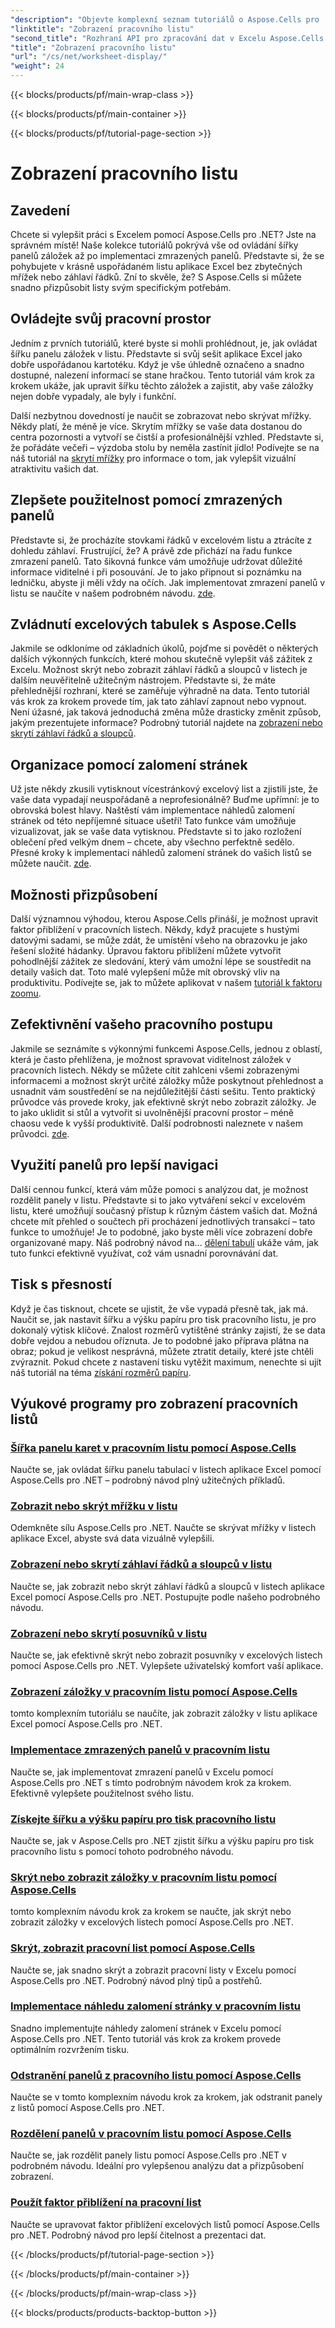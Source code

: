 ```yaml
---
"description": "Objevte komplexní seznam tutoriálů o Aspose.Cells pro .NET. Vylepšete si své dovednosti v Excelu s podrobnými návody k klíčovým funkcím pracovních listů."
"linktitle": "Zobrazení pracovního listu"
"second_title": "Rozhraní API pro zpracování dat v Excelu Aspose.Cells v .NET"
"title": "Zobrazení pracovního listu"
"url": "/cs/net/worksheet-display/"
"weight": 24
---
```


{{< blocks/products/pf/main-wrap-class >}}

{{< blocks/products/pf/main-container >}}

{{< blocks/products/pf/tutorial-page-section >}}

# Zobrazení pracovního listu

## Zavedení

Chcete si vylepšit práci s Excelem pomocí Aspose.Cells pro .NET? Jste na správném místě! Naše kolekce tutoriálů pokrývá vše od ovládání šířky panelů záložek až po implementaci zmrazených panelů. Představte si, že se pohybujete v krásně uspořádaném listu aplikace Excel bez zbytečných mřížek nebo záhlaví řádků. Zní to skvěle, že? S Aspose.Cells si můžete snadno přizpůsobit listy svým specifickým potřebám.

## Ovládejte svůj pracovní prostor

Jedním z prvních tutoriálů, které byste si mohli prohlédnout, je, jak ovládat šířku panelu záložek v listu. Představte si svůj sešit aplikace Excel jako dobře uspořádanou kartotéku. Když je vše úhledně označeno a snadno dostupné, nalezení informací se stane hračkou. Tento tutoriál vám krok za krokem ukáže, jak upravit šířku těchto záložek a zajistit, aby vaše záložky nejen dobře vypadaly, ale byly i funkční. 

Další nezbytnou dovedností je naučit se zobrazovat nebo skrývat mřížky. Někdy platí, že méně je více. Skrytím mřížky se vaše data dostanou do centra pozornosti a vytvoří se čistší a profesionálnější vzhled. Představte si, že pořádáte večeři – výzdoba stolu by neměla zastínit jídlo! Podívejte se na náš tutoriál na [skrytí mřížky](./display-hide-gridlines/) pro informace o tom, jak vylepšit vizuální atraktivitu vašich dat.

## Zlepšete použitelnost pomocí zmrazených panelů

Představte si, že procházíte stovkami řádků v excelovém listu a ztrácíte z dohledu záhlaví. Frustrující, že? A právě zde přichází na řadu funkce zmrazení panelů. Tato šikovná funkce vám umožňuje udržovat důležité informace viditelné i při posouvání. Je to jako připnout si poznámku na ledničku, abyste ji měli vždy na očích. Jak implementovat zmrazení panelů v listu se naučíte v našem podrobném návodu. [zde](./implement-freeze-panes/).

## Zvládnutí excelových tabulek s Aspose.Cells

Jakmile se odkloníme od základních úkolů, pojďme si povědět o některých dalších výkonných funkcích, které mohou skutečně vylepšit váš zážitek z Excelu. Možnost skrýt nebo zobrazit záhlaví řádků a sloupců v listech je dalším neuvěřitelně užitečným nástrojem. Představte si, že máte přehlednější rozhraní, které se zaměřuje výhradně na data. Tento tutoriál vás krok za krokem provede tím, jak tato záhlaví zapnout nebo vypnout. Není úžasné, jak taková jednoduchá změna může drasticky změnit způsob, jakým prezentujete informace? Podrobný tutoriál najdete na [zobrazení nebo skrytí záhlaví řádků a sloupců](./display-hide-row-column-headers/).

## Organizace pomocí zalomení stránek

Už jste někdy zkusili vytisknout vícestránkový excelový list a zjistili jste, že vaše data vypadají neuspořádaně a neprofesionálně? Buďme upřímní: je to obrovská bolest hlavy. Naštěstí vám implementace náhledů zalomení stránek od této nepříjemné situace ušetří! Tato funkce vám umožňuje vizualizovat, jak se vaše data vytisknou. Představte si to jako rozložení oblečení před velkým dnem – chcete, aby všechno perfektně sedělo. Přesné kroky k implementaci náhledů zalomení stránek do vašich listů se můžete naučit. [zde](./implement-page-break-preview/).

## Možnosti přizpůsobení

Další významnou výhodou, kterou Aspose.Cells přináší, je možnost upravit faktor přiblížení v pracovních listech. Někdy, když pracujete s hustými datovými sadami, se může zdát, že umístění všeho na obrazovku je jako řešení složité hádanky. Úpravou faktoru přiblížení můžete vytvořit pohodlnější zážitek ze sledování, který vám umožní lépe se soustředit na detaily vašich dat. Toto malé vylepšení může mít obrovský vliv na produktivitu. Podívejte se, jak to můžete aplikovat v našem [tutoriál k faktoru zoomu](./apply-zoom-factor/).

## Zefektivnění vašeho pracovního postupu

Jakmile se seznámíte s výkonnými funkcemi Aspose.Cells, jednou z oblastí, která je často přehlížena, je možnost spravovat viditelnost záložek v pracovních listech. Někdy se můžete cítit zahlceni všemi zobrazenými informacemi a možnost skrýt určité záložky může poskytnout přehlednost a usnadnit vám soustředění se na nejdůležitější části sešitu. Tento praktický průvodce vás provede kroky, jak efektivně skrýt nebo zobrazit záložky. Je to jako uklidit si stůl a vytvořit si uvolněnější pracovní prostor – méně chaosu vede k vyšší produktivitě. Další podrobnosti naleznete v našem průvodci. [zde](./hide-or-show-tabs/).

## Využití panelů pro lepší navigaci

Další cennou funkcí, která vám může pomoci s analýzou dat, je možnost rozdělit panely v listu. Představte si to jako vytváření sekcí v excelovém listu, které umožňují současný přístup k různým částem vašich dat. Možná chcete mít přehled o součtech při procházení jednotlivých transakcí – tato funkce to umožňuje! Je to podobné, jako byste měli více zobrazení dobře organizované mapy. Náš podrobný návod na… [dělení tabulí](./split-panes/) ukáže vám, jak tuto funkci efektivně využívat, což vám usnadní porovnávání dat.

## Tisk s přesností

Když je čas tisknout, chcete se ujistit, že vše vypadá přesně tak, jak má. Naučit se, jak nastavit šířku a výšku papíru pro tisk pracovního listu, je pro dokonalý výtisk klíčové. Znalost rozměrů vytištěné stránky zajistí, že se data dobře vejdou a nebudou oříznuta. Je to podobné jako příprava plátna na obraz; pokud je velikost nesprávná, můžete ztratit detaily, které jste chtěli zvýraznit. Pokud chcete z nastavení tisku vytěžit maximum, nenechte si ujít náš tutoriál na téma [získání rozměrů papíru](./get-paper-width-height/).

## Výukové programy pro zobrazení pracovních listů
### [Šířka panelu karet v pracovním listu pomocí Aspose.Cells](./control-tab-bar-width/)
Naučte se, jak ovládat šířku panelu tabulací v listech aplikace Excel pomocí Aspose.Cells pro .NET – podrobný návod plný užitečných příkladů.
### [Zobrazit nebo skrýt mřížku v listu](./display-hide-gridlines/)
Odemkněte sílu Aspose.Cells pro .NET. Naučte se skrývat mřížky v listech aplikace Excel, abyste svá data vizuálně vylepšili.
### [Zobrazení nebo skrytí záhlaví řádků a sloupců v listu](./display-hide-row-column-headers/)
Naučte se, jak zobrazit nebo skrýt záhlaví řádků a sloupců v listech aplikace Excel pomocí Aspose.Cells pro .NET. Postupujte podle našeho podrobného návodu.
### [Zobrazení nebo skrytí posuvníků v listu](./display-hide-scroll-bars/)
Naučte se, jak efektivně skrýt nebo zobrazit posuvníky v excelových listech pomocí Aspose.Cells pro .NET. Vylepšete uživatelský komfort vaší aplikace.
### [Zobrazení záložky v pracovním listu pomocí Aspose.Cells](./display-tab/)
tomto komplexním tutoriálu se naučíte, jak zobrazit záložky v listu aplikace Excel pomocí Aspose.Cells pro .NET.
### [Implementace zmrazených panelů v pracovním listu](./implement-freeze-panes/)
Naučte se, jak implementovat zmrazení panelů v Excelu pomocí Aspose.Cells pro .NET s tímto podrobným návodem krok za krokem. Efektivně vylepšete použitelnost svého listu.
### [Získejte šířku a výšku papíru pro tisk pracovního listu](./get-paper-width-height/)
Naučte se, jak v Aspose.Cells pro .NET zjistit šířku a výšku papíru pro tisk pracovního listu s pomocí tohoto podrobného návodu.
### [Skrýt nebo zobrazit záložky v pracovním listu pomocí Aspose.Cells](./hide-or-show-tabs/)
tomto komplexním návodu krok za krokem se naučte, jak skrýt nebo zobrazit záložky v excelových listech pomocí Aspose.Cells pro .NET.
### [Skrýt, zobrazit pracovní list pomocí Aspose.Cells](./hide-unhide-worksheet/)
Naučte se, jak snadno skrýt a zobrazit pracovní listy v Excelu pomocí Aspose.Cells pro .NET. Podrobný návod plný tipů a postřehů.
### [Implementace náhledu zalomení stránky v pracovním listu](./implement-page-break-preview/)
Snadno implementujte náhledy zalomení stránek v Excelu pomocí Aspose.Cells pro .NET. Tento tutoriál vás krok za krokem provede optimálním rozvržením tisku.
### [Odstranění panelů z pracovního listu pomocí Aspose.Cells](./remove-panes/)
Naučte se v tomto komplexním návodu krok za krokem, jak odstranit panely z listů pomocí Aspose.Cells pro .NET.
### [Rozdělení panelů v pracovním listu pomocí Aspose.Cells](./split-panes/)
Naučte se, jak rozdělit panely listu pomocí Aspose.Cells pro .NET v podrobném návodu. Ideální pro vylepšenou analýzu dat a přizpůsobení zobrazení.
### [Použít faktor přiblížení na pracovní list](./apply-zoom-factor/)
Naučte se upravovat faktor přiblížení excelových listů pomocí Aspose.Cells pro .NET. Podrobný návod pro lepší čitelnost a prezentaci dat.

{{< /blocks/products/pf/tutorial-page-section >}}

{{< /blocks/products/pf/main-container >}}

{{< /blocks/products/pf/main-wrap-class >}}

{{< blocks/products/products-backtop-button >}}